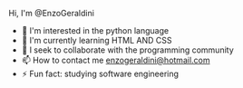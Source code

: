 Hi, I'm @EnzoGeraldini
- 👀 I'm interested in the python language
- 🌱 I'm currently learning HTML AND CSS
- 💞️ I seek to collaborate with the programming community 
- 📫 How to contact me enzogeraldini@hotmail.com
- ⚡ Fun fact: studying software engineering
